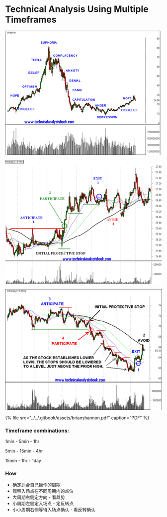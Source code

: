 # Technical Analysis Using Multiple Timeframes

![Market Psychology](../../.gitbook/assets/psychology.png)

![Uptrend](../../.gitbook/assets/up-trend.png)

![Downtrend](../../.gitbook/assets/down-trend.png)

{% file src="../../.gitbook/assets/brianshannon.pdf" caption="PDF" %}

### Timeframe combinations:

1min - 5min - 1hr

5min - 15min - 4hr

15min - 1hr - 1day

### How

* 确定适合自己操作的周期
* 观察入场点在不同周期内的点位
* 大周期右侧定方向 - 看趋势
* 小周期左侧定入场点 - 定反转点
* 小小周期右侧等待入场点确认 - 看反转确认





